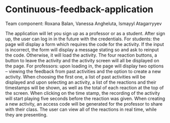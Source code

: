 # Continuous-feedback-application

Team component: Roxana Balan, Vanessa Angheluta, Ismayyl Atagarryyev

The application will let you sign up as a professor or as a student. After sign up, the user can log in in the future with the credentials.
For students: the page will display a form which requires the code for the activity. 
If the input is incorrect, the form will display a message stating so and ask to reinput the code. Otherwise, it will load the activity. 
The four reaction buttons, a button to leave the activity and the activity screen will all be displayed on the page. For professors: upon loading in, 
the page will display two options – viewing the feedback from past activities and the option to create a new activity. When choosing the first one, a list of past 
activities will be displayed and upon selecting an activity, a list of the reactions and their timestamps will be shown, as well as the total of each reaction at the 
top of the screen. When clicking on the time stamp, the recording of the activity will start playing five seconds before the reaction was given. When creating a new activity, 
an access code will be generated for the professor to share with their class. The user can view all of the reactions in real time, while they are presenting.
